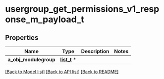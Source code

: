 # usergroup_get_permissions_v1_response_m_payload_t

## Properties
Name | Type | Description | Notes
------------ | ------------- | ------------- | -------------
**a_obj_modulegroup** | [**list_t**](modulegroup_response_compound.md) \* |  | 

[[Back to Model list]](../README.md#documentation-for-models) [[Back to API list]](../README.md#documentation-for-api-endpoints) [[Back to README]](../README.md)


